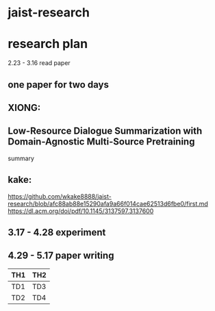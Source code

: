 # jaist-research
research plan
=======
2.23 - 3.16 read paper

one paper for two days
------------
XIONG:
------
Low-Resource Dialogue Summarization with Domain-Agnostic Multi-Source Pretraining
------
summary


kake:
-----
https://github.com/wkake8888/jaist-research/blob/afc88ab88e15290afa9a66f014cae62513d6fbe0/first.md
https://dl.acm.org/doi/pdf/10.1145/3137597.3137600

3.17 - 4.28 experiment
------------------

4.29 - 5.17 paper writing
-------------------------

| TH1 | TH2 |
----|---- 
| TD1 | TD3 |
| TD2 | TD4 |
